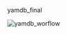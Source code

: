 yamdb_final

![yamdb_worflow](https://github.com/TikhomiroVyacheslav/yamdb_final/actions/workflows/yamdb_workflow.yml/badge.svg)

